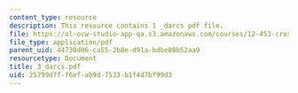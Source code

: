 ```yaml
---
content_type: resource
description: This resource contains 1 _darcs pdf file.
file: https://ol-ocw-studio-app-qa.s3.amazonaws.com/courses/12-453-crosby-lectures-in-geology-history-of-africa-fall-2005/25799d7ff6efab9d7533b1f4d7bf99d3_3_darcs.pdf
file_type: application/pdf
parent_uid: 44730d06-ca55-2b8e-d91a-bdbe80b52aa9
resourcetype: Document
title: 3_darcs.pdf
uid: 25799d7f-f6ef-ab9d-7533-b1f4d7bf99d3
---
```

